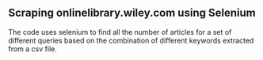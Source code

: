 ## Scraping onlinelibrary.wiley.com using Selenium

The code uses selenium to find all the number of articles for a set of different queries based on the combination of different keywords extracted from a csv file.
